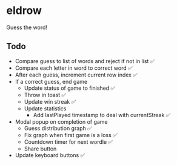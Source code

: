 # eldrow
Guess the word!



## Todo 
* Compare guess to list of words and reject if not in list ✅
* Compare each letter in word to correct word ✅
* After each guess, increment current row index ✅
* If a correct guess, end game
    * Update status of game to finished ✅
    * Throw in toast ✅
    * Update win streak ✅
    * Update statistics
        * Add lastPlayed timestamp to deal with currentStreak ✅
* Modal popup on completion of game
    * Guess distribution graph ✅
    * Fix graph when first game is a loss ✅
    * Countdown timer for next wordle ✅
    * Share button 
* Update keyboard buttons ✅
